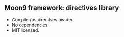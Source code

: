 ## Moon9 framework: directives library
- Compiler/os directives header.
- No dependencies.
- MIT licensed.
